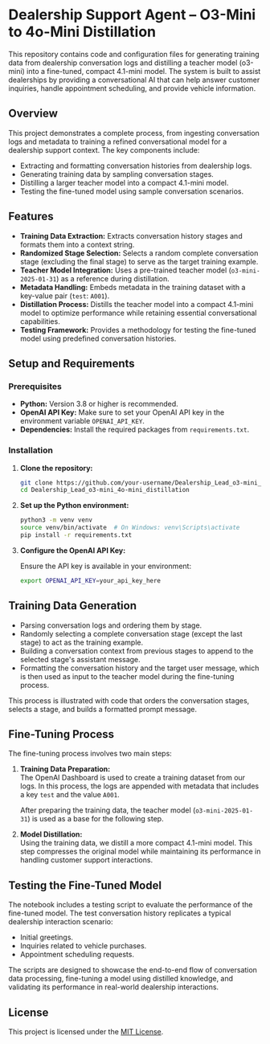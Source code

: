 # Dealership Support Agent – O3-Mini to 4o-Mini Distillation

This repository contains code and configuration files for generating training data from dealership conversation logs and distilling a teacher model (o3-mini) into a fine-tuned, compact 4.1-mini model. The system is built to assist dealerships by providing a conversational AI that can help answer customer inquiries, handle appointment scheduling, and provide vehicle information.


## Overview

This project demonstrates a complete process, from ingesting conversation logs and metadata to training a refined conversational model for a dealership support context. The key components include:

- Extracting and formatting conversation histories from dealership logs.
- Generating training data by sampling conversation stages.
- Distilling a larger teacher model into a compact 4.1-mini model.
- Testing the fine-tuned model using sample conversation scenarios.

## Features

- **Training Data Extraction:** Extracts conversation history stages and formats them into a context string.
- **Randomized Stage Selection:** Selects a random complete conversation stage (excluding the final stage) to serve as the target training example.
- **Teacher Model Integration:** Uses a pre-trained teacher model (`o3-mini-2025-01-31`) as a reference during distillation.
- **Metadata Handling:** Embeds metadata in the training dataset with a key-value pair (`test`: `A001`).
- **Distillation Process:** Distills the teacher model into a compact 4.1-mini model to optimize performance while retaining essential conversational capabilities.
- **Testing Framework:** Provides a methodology for testing the fine-tuned model using predefined conversation histories.


## Setup and Requirements

### Prerequisites

- **Python:** Version 3.8 or higher is recommended.
- **OpenAI API Key:** Make sure to set your OpenAI API key in the environment variable `OPENAI_API_KEY`.
- **Dependencies:** Install the required packages from `requirements.txt`.

### Installation

1. **Clone the repository:**

   ```bash
   git clone https://github.com/your-username/Dealership_Lead_o3-mini_4o-mini_distillation.git
   cd Dealership_Lead_o3-mini_4o-mini_distillation
   ```

2. **Set up the Python environment:**

   ```bash
   python3 -m venv venv
   source venv/bin/activate  # On Windows: venv\Scripts\activate
   pip install -r requirements.txt
   ```

3. **Configure the OpenAI API Key:**

   Ensure the API key is available in your environment:

   ```bash
   export OPENAI_API_KEY=your_api_key_here
   ```

## Training Data Generation

- Parsing conversation logs and ordering them by stage.
- Randomly selecting a complete conversation stage (except the last stage) to act as the training example.
- Building a conversation context from previous stages to append to the selected stage's assistant message.
- Formatting the conversation history and the target user message, which is then used as input to the teacher model during the fine-tuning process.

This process is illustrated with code that orders the conversation stages, selects a stage, and builds a formatted prompt message.

## Fine-Tuning Process

The fine-tuning process involves two main steps:

1. **Training Data Preparation:**  
   The OpenAI Dashboard is used to create a training dataset from our logs. In this process, the logs are appended with metadata that includes a key `test` and the value `A001`.  
   
   After preparing the training data, the teacher model (`o3-mini-2025-01-31`) is used as a base for the following step.

2. **Model Distillation:**  
   Using the training data, we distill a more compact 4.1-mini model. This step compresses the original model while maintaining its performance in handling customer support interactions.  


## Testing the Fine-Tuned Model

The notebook includes a testing script to evaluate the performance of the fine-tuned model. The test conversation history replicates a typical dealership interaction scenario:

- Initial greetings.
- Inquiries related to vehicle purchases.
- Appointment scheduling requests.

The scripts are designed to showcase the end-to-end flow of conversation data processing, fine-tuning a model using distilled knowledge, and validating its performance in real-world dealership interactions.

## License

This project is licensed under the [MIT License](LICENSE).
